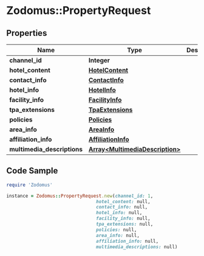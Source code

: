 # Zodomus::PropertyRequest

## Properties

Name | Type | Description | Notes
------------ | ------------- | ------------- | -------------
**channel_id** | **Integer** |  | [optional] 
**hotel_content** | [**HotelContent**](HotelContent.md) |  | [optional] 
**contact_info** | [**ContactInfo**](ContactInfo.md) |  | [optional] 
**hotel_info** | [**HotelInfo**](HotelInfo.md) |  | [optional] 
**facility_info** | [**FacilityInfo**](FacilityInfo.md) |  | [optional] 
**tpa_extensions** | [**TpaExtensions**](TpaExtensions.md) |  | [optional] 
**policies** | [**Policies**](Policies.md) |  | [optional] 
**area_info** | [**AreaInfo**](AreaInfo.md) |  | [optional] 
**affiliation_info** | [**AffiliationInfo**](AffiliationInfo.md) |  | [optional] 
**multimedia_descriptions** | [**Array&lt;MultimediaDescription&gt;**](MultimediaDescription.md) |  | [optional] 

## Code Sample

```ruby
require 'Zodomus'

instance = Zodomus::PropertyRequest.new(channel_id: 1,
                                 hotel_content: null,
                                 contact_info: null,
                                 hotel_info: null,
                                 facility_info: null,
                                 tpa_extensions: null,
                                 policies: null,
                                 area_info: null,
                                 affiliation_info: null,
                                 multimedia_descriptions: null)
```


